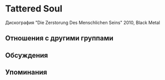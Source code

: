 # Tattered Soul

Дискография
"Die Zerstorung Des Menschlichen Seins" 2010, Black Metal

## Отношения с другими группами


## Обсуждения


## Упоминания

